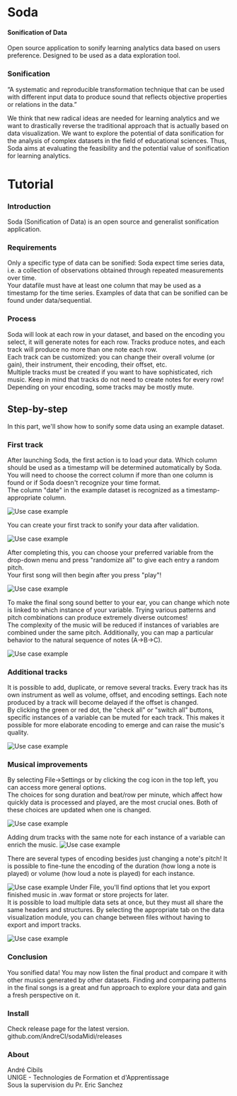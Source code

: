 # Soda
 #### Sonification of Data

Open source application to sonify learning analytics data based on users preference.
Designed to be used as a data exploration tool.

### Sonification
“A systematic and reproducible transformation technique that can be used with different input data to produce sound that reflects objective properties or relations in the data.”

We think that new radical ideas are needed for learning analytics and we want to drastically reverse the traditional approach that is actually based on data visualization. We want to explore the potential of data sonification for the analysis of complex datasets in the field of educational sciences. Thus, Soda aims at evaluating the feasibility and the potential value of sonification for learning analytics.

# Tutorial

### Introduction
Soda (Sonification of Data) is an open source and generalist sonification application.

### Requirements
Only a specific type of data can be sonified: Soda expect time series data, i.e. a collection of observations 
obtained through repeated measurements over time.
</br >
Your datafile must have at least one column that may be used as a timestamp for the time series.
Examples of data that can be sonified can be found under data/sequential. 
### Process
Soda will look at each row in your dataset, and based on the encoding you select, it will generate notes for 
each row.
Tracks produce notes, and each track will produce no more than one note each row.
</br >
Each track can be customized: you can change their overall volume (or gain), their instrument, their encoding, 
their offset, etc.
</br >
Multiple tracks must be created if you want to have sophisticated, rich music.
Keep in mind that tracks do not need to create notes for every row!
Depending on your encoding, some tracks may be mostly mute. 

## Step-by-step

In this part, we'll show how to sonify some data using an example dataset. 

### First track

After launching Soda, the first action is to load your data.
Which column should be used as a timestamp will be determined automatically by Soda.
You will need to choose the correct column if more than one column is found or if Soda doesn't recognize your time format. 
</br >
The column "date" in the example dataset is recognized as a timestamp-appropriate column. 

![Use case example](data/img/tutorial/2.PNG)

You can create your first track to sonify your data after validation. 

![Use case example](data/img/tutorial/3.PNG)

After completing this, you can choose your preferred variable from the drop-down menu and press "randomize all"
to give each entry a random pitch.
</br >
Your first song will then begin after you press "play"! 

![Use case example](data/img/tutorial/4.PNG)

To make the final song sound better to your ear, you can change which note is linked to which instance of your
variable.
Trying various patterns and pitch combinations can produce extremely diverse outcomes! 
</br >
The complexity of the music will be reduced if instances of variables are combined under the same pitch.
Additionally, you can map a particular behavior to the natural sequence of notes (A->B->C). 

![Use case example](data/img/tutorial/5.PNG)

### Additional tracks

It is possible to add, duplicate, or remove several tracks.
Every track has its own instrument as well as volume, offset, and encoding settings.
Each note produced by a track will become delayed if the offset is changed. 
</br >
By clicking the green or red dot, the "check all" or "switch all" buttons, specific instances of a variable 
can be muted for each track. 
This makes it possible for more elaborate encoding to emerge and can raise the music's quality. 

![Use case example](data/img/tutorial/6.PNG)

### Musical improvements

By selecting File->Settings or by clicking the cog icon in the top left, you can access more general options.
</br >
The choices for song duration and beat/row per minute, which affect how quickly data is processed and played, are the most crucial ones.
Both of these choices are updated when one is changed. 

![Use case example](data/img/tutorial/7.PNG)

Adding drum tracks with the same note for each instance of a variable can enrich the music.
![Use case example](data/img/tutorial/8.PNG)

There are several types of encoding besides just changing a note's pitch!
It is possible to fine-tune the encoding of the duration (how long a note is played) or volume 
(how loud a note is played) for each instance. 

![Use case example](data/img/tutorial/9.PNG)
Under File, you'll find options that let you export finished music in .wav format or store projects
for later.
</br >
It is possible to load multiple data sets at once, but they must all share the same headers and structures.
By selecting the appropriate tab on the data visualization module, you can change between files without having to
export and import tracks.

![Use case example](data/img/tutorial/10.PNG)

### Conclusion
You sonified data!
You may now listen the final product and compare it with other musics generated by other datasets.
Finding and comparing patterns in the final songs is a great and fun approach to 
explore your data and gain a fresh perspective on it. 

### Install
Check release page for the latest version.
github.com/AndreCI/sodaMidi/releases

### About
André Cibils\
UNIGE - Technologies de Formation et d'Apprentissage\
Sous la supervision du Pr. Eric Sanchez